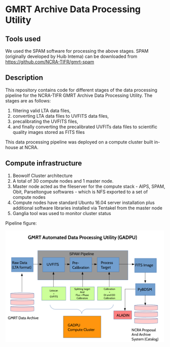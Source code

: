 # GMRT Archive Data Processing Utility

## Tools used

We used the SPAM software for processing the above stages. SPAM (originally developed by Huib Intema) can be downloaded from https://github.com/NCRA-TIFR/gmrt-spam

## Description

This repository contains code for different stages of the data processing pipeline for the NCRA-TIFR GMRT Archive Data Processing Utility. The stages are as follows:
1) filtering valid LTA data files,
2) converting LTA data files to UVFITS data files,
3) precalibrating the UVFITS files,
4) and finally converting the precalibrated UVFITs data files to scientific quality images stored as FITS files

This data processing pipeline was deployed on a compute cluster built in-house at NCRA.

## Compute infrastructure

1) Beowolf Cluster architecture
2) A total of 30 compute nodes and 1 master node.
3) Master node acted as the fileserver for the compute stack - AIPS, SPAM, Obit, Parseltongue softwares - which is NFS exported to a set of compute nodes
4) Compute nodes have standard Ubuntu 16.04 server installation plus additional software libraries installed via Tentakel from the master node
5) Ganglia tool was used to monitor cluster status

Pipeline figure:

<img src="https://github.com/architsakhadeo/gadpu/blob/master/images/gadpu.png?raw=true" width="500">
